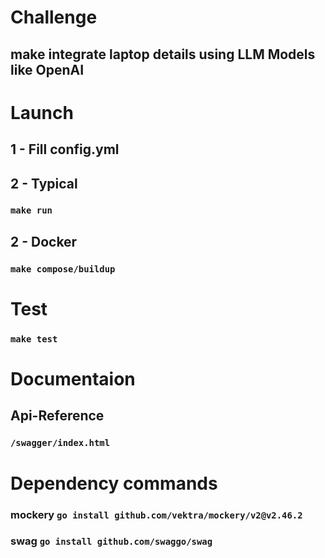 # Challenge
## make integrate laptop details using LLM Models like OpenAI 

# Launch
## 1 - Fill config.yml 
## 2 - Typical
### `make run`
## 2 - Docker
### `make compose/buildup`

# Test
### `make test`

# Documentaion
## Api-Reference
### `/swagger/index.html`

# Dependency commands
### mockery `go install github.com/vektra/mockery/v2@v2.46.2`
### swag `go install github.com/swaggo/swag`